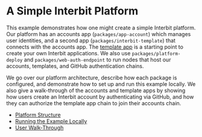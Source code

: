 # A Simple Interbit Platform 

This example demonstrates how one might create a simple Interbit platform. Our
platform has an accounts app (`packages/app-account`) which manages user 
identities, and a second app (`packages/interbit-template`) that connects with 
the accounts app. The [template app](template.md) is a starting point to 
create your own Interbit applications. We also use `packages/platform-deploy` 
and `packages/web-auth-endpoint` to run nodes that host our accounts, 
templates, and GitHub authentication chains.

We go over our platform architecture, describe how each package is 
configured, and demonstrate how to set up and run this example locally. We 
also give a walk-through of the accounts and template apps by showing how 
users create an Interbit account by authenticating via GitHub, and how they 
can authorize the template app chain to join their accounts chain. 

- [Platform Structure](platform-structure.md)
- [Running the Example Locally](run-example.md)
- [User Walk-Through](user-walk-through.md)
